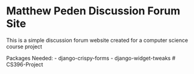# Matthew Peden Discussion Forum Site
This is a simple discussion forum website created for a computer science course project

Packages Needed: 
    - django-crispy-forms
    - django-widget-tweaks
#   C S 3 9 6 - P r o j e c t  
 
